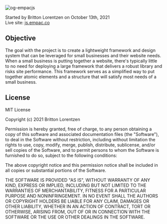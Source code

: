 ![og-empacjs](https://user-images.githubusercontent.com/57265951/137647657-4dc29bc3-94fe-4be0-807c-b40e45e3410f.jpg)

Started by Britton Lorentzen on October 13th, 2021 <br>
Live site: <a href="https://js.empac.co">js.empac.co</a>

## Objective

The goal with the project is to create a lightweight framework and design system that can be leveraged for small businesses and their website needs. When a small business is putting together a website, there's typically little to no need for deploying a large framework that delivers a robust library and risks site performance. This framework serves as a simplified way to put together atomic elements and a structure that will satisfy most needs of a small business.

## License

MIT License

Copyright (c) 2021 Britton Lorentzen

Permission is hereby granted, free of charge, to any person obtaining a copy
of this software and associated documentation files (the "Software"), to deal
in the Software without restriction, including without limitation the rights
to use, copy, modify, merge, publish, distribute, sublicense, and/or sell
copies of the Software, and to permit persons to whom the Software is
furnished to do so, subject to the following conditions:

The above copyright notice and this permission notice shall be included in all
copies or substantial portions of the Software.

THE SOFTWARE IS PROVIDED "AS IS", WITHOUT WARRANTY OF ANY KIND, EXPRESS OR
IMPLIED, INCLUDING BUT NOT LIMITED TO THE WARRANTIES OF MERCHANTABILITY,
FITNESS FOR A PARTICULAR PURPOSE AND NONINFRINGEMENT. IN NO EVENT SHALL THE
AUTHORS OR COPYRIGHT HOLDERS BE LIABLE FOR ANY CLAIM, DAMAGES OR OTHER
LIABILITY, WHETHER IN AN ACTION OF CONTRACT, TORT OR OTHERWISE, ARISING FROM,
OUT OF OR IN CONNECTION WITH THE SOFTWARE OR THE USE OR OTHER DEALINGS IN THE
SOFTWARE.
